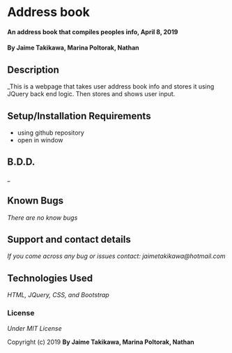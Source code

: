 # Address book

#### An address book that compiles peoples info, April 8, 2019

#### By Jaime Takikawa, Marina Poltorak, Nathan

## Description

_This is a webpage that takes user address book info and stores it using JQuery back end logic. Then stores and shows user input.

## Setup/Installation Requirements

* using github repository
* open in window

## B.D.D.

 _

## Known Bugs

_There are no know bugs_

## Support and contact details

_If you come across any bug or issues contact: jaimetakikawa@hotmail.com_

## Technologies Used

_HTML, JQuery, CSS, and Bootstrap_

### License

*Under MIT License*

Copyright (c) 2019 **By Jaime Takikawa, Marina Poltorak, Nathan**
